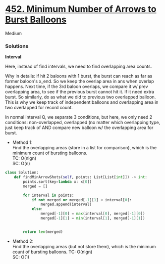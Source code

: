 # [452. Minimum Number of Arrows to Burst Balloons](https://leetcode.com/problems/minimum-number-of-arrows-to-burst-balloons/description/?envType=study-plan-v2&envId=top-interview-150)

Medium

### Solutions

**Interval**

Here, instead of find intervals, we need to find overlapping area counts.

Why in details: if hit 2 baloons with 1 burst, the burst can reach as far as former baloon's x_end. So we keep the overlap area in ans when overlap happens. Next time, if the 3rd baloon overlaps, we compare it w/ prev overlapping area, to see if the previous burst cannot hit it. If it need extra burst. So similarly, do as what we did to previous two overlapped balloon. This is why we keep track of independent balloons and overlapping area in two overlapped for record count.

In normal interval Q, we separate 3 conditions, but here, we only need 2 conditions: non-overlapped, overlapped (no matter which overlapping type, just keep track of AND compare new balloon w/ the overlapping area for burst.

- Method 1:\
  Find the overlapping areas (store in a list for comparison), which is the minimum count of bursting balloons.\
  TC: O(nlgn)\
  SC: O(n)
```python
class Solution:
    def findMinArrowShots(self, points: List[List[int]]) -> int:
        points.sort(key=lambda x: x[0])
        merged = []

        for interval in points:
            if not merged or merged[-1][1] < interval[0]:
                merged.append(interval)
            else:
                merged[-1][0] = max(interval[0], merged[-1][0])
                merged[-1][1] = min(interval[1], merged[-1][1])

        
        return len(merged)
```

- Method 2:\
  Find the overlapping areas (but not store them), which is the minimum count of bursting balloons.
  TC: O(nlgn)\
  SC: O(1)
```python

```
